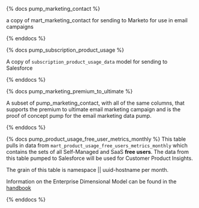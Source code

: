 {% docs pump_marketing_contact %}

a copy of mart_marketing_contact for sending to Marketo for use in email campaigns

{% enddocs %}

{% docs pump_subscription_product_usage %}

A copy of `subscription_product_usage_data` model for sending to Salesforce

{% enddocs %}

{% docs pump_marketing_premium_to_ultimate %}

A subset of pump_marketing_contact, with all of the same columns, that supports the premium to ultimate email marketing campaign and is the proof of concept pump for the email marketing data pump.

{% enddocs %}

{% docs pump_product_usage_free_user_metrics_monthly %}
This table pulls in data from `mart_product_usage_free_users_metrics_monthly` which contains the sets of all Self-Managed and SaaS **free users**. The data from this table  pumped to Salesforce will be used for Customer Product Insights.

The grain of this table is namespace || uuid-hostname per month.

Information on the Enterprise Dimensional Model can be found in the [handbook](https://about.gitlab.com/handbook/business-ops/data-team/platform/edw/)

{% enddocs %}
